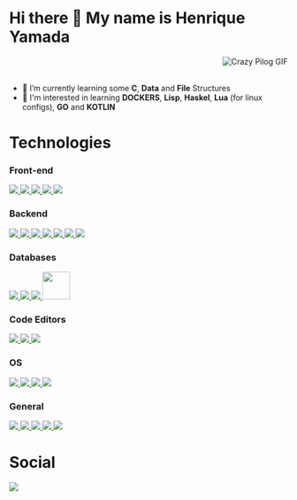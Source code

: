 <div>
  <h1>Hi there 👋 My name is Henrique Yamada</h1>
</div>

<div align="right" width=500>
  <img alt="Crazy Pilog GIF" src="https://pipe.miroware.io/60a47afdab37f801c2e52bb1/profile/Pilot.gif">
</div><br>

- 🌱 I’m currently learning some **C**, **Data** and **File** Structures
- 👀 I'm interested in learning **DOCKERS**, **Lisp**, **Haskel**, **Lua** (for linux configs), **GO** and **KOTLIN**

<div>
  <h1>Technologies</h1>
</div>

<div>  
  
  ### Front-end

  <a href="https://developer.mozilla.org/pt-BR/docs/Web/HTML">
    <img src="https://skillicons.dev/icons?i=html" />
  </a>
  <a href="https://developer.mozilla.org/pt-BR/docs/Web/CSS">
    <img src="https://skillicons.dev/icons?i=css" />
  </a>
  <a href="https://developer.mozilla.org/pt-BR/docs/Web/JavaScript">
    <img src="https://skillicons.dev/icons?i=js" />
  </a>
  <a href="https://www.typescriptlang.org/">
    <img src="https://skillicons.dev/icons?i=ts" />
  </a>
  <a href="https://svelte.dev/">
    <img src="https://skillicons.dev/icons?i=svelte" />
  </a>

  ### Backend
  <a href="https://dotnet.microsoft.com/pt-br/languages/csharp">
    <img src="https://skillicons.dev/icons?i=cs" />
  </a>
  <a href="https://dotnet.microsoft.com/pt-br/">
    <img src="https://skillicons.dev/icons?i=dotnet" />
  </a>
  <a href="https://nodejs.org/en">
    <img src="https://skillicons.dev/icons?i=nodejs" />
  </a>
  <a href="https://developer.mozilla.org/pt-BR/docs/Web/JavaScript">
    <img src="https://skillicons.dev/icons?i=js" />
  </a>
  <a href="https://www.typescriptlang.org/">
    <img src="https://skillicons.dev/icons?i=ts" />
  </a>
  <a href="https://www.python.org/">
    <img src="https://skillicons.dev/icons?i=py" />
  </a>
  <a href="https://www.rust-lang.org/pt-BR">
    <img src="https://skillicons.dev/icons?i=rust" />
  </a>

  ### Databases
  <a href="https://www.postgresql.org/">
    <img src="https://skillicons.dev/icons?i=postgres" />
  </a>
  <a href="https://www.mysql.com/">
    <img src="https://skillicons.dev/icons?i=mysql" />
  </a>
  <a href="https://www.sqlite.org/">
    <img src="https://skillicons.dev/icons?i=sqlite" />
  </a>
  <a href="https://www.microsoft.com/pt-br/sql-server">
    <img width="50" src="https://github.com/marwin1991/profile-technology-icons/assets/19180175/3b371807-db7c-45b4-8720-c0cfc901680a" />
  </a>

  ### Code Editors
  <a href="https://code.visualstudio.com/">
    <img src="https://skillicons.dev/icons?i=vscode" />
  </a>
  <a href="https://www.vim.org/">
    <img src="https://skillicons.dev/icons?i=vim" />
  </a>
  <a href="https://neovim.io/">
    <img src="https://skillicons.dev/icons?i=neovim" />
  </a>

  ### OS
  <a href="https://www.microsoft.com/pt-br/windows/">
    <img src="https://skillicons.dev/icons?i=windows" />
  </a>
  <a href="https://www.linux.org/">
    <img src="https://skillicons.dev/icons?i=linux" />
  </a>
  <a href="https://archlinux.org/">
    <img src="https://skillicons.dev/icons?i=arch" />
  </a>
  <a href="https://www.kali.org/">
    <img src="https://skillicons.dev/icons?i=kali" />
  </a>

  ### General
  <a href="https://git-scm.com/">
    <img src="https://skillicons.dev/icons?i=git" />
  </a>
  <a href="https://github.com/">
    <img src="https://skillicons.dev/icons?i=github" />
  </a>
  <a href="https://bitbucket.org/">
    <img src="https://skillicons.dev/icons?i=bitbucket" />
  </a>
  <a href="https://pnpm.io/pt/">
    <img src="https://skillicons.dev/icons?i=pnpm" />
  </a>
  <a href="https://www.jenkins.io/">
    <img src="https://skillicons.dev/icons?i=jenkins" />
  </a>
</div>

<div>
  <h1>Social</h1>
</div>

<div>
  <a href="https://www.linkedin.com/in/henrique-hidetoshi-yamada/" target="_blank" rel="external"><img src="https://img.shields.io/badge/-LinkedIn-%230077B5?style=for-the-badge&logo=linkedin&logoColor=white" target="_blank" rel="external"></a> 
</div>
